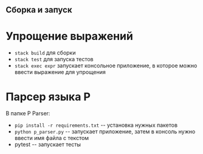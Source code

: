 ## Сборка и запуск

# Упрощение выражений

* `stack build` для сборки
* `stack test` для запуска тестов
* `stack exec expr` запускает консольное приложение, в которое можно ввести выражение для упрощения

# Парсер языка P

В папке P Parser:
* `pip install -r requirements.txt` -- установка нужных пакетов
* `python p_parser.py` -- запускает приложение, затем в консоль нужно ввести имя файла с текстом
* pytest -- запускает тесты
